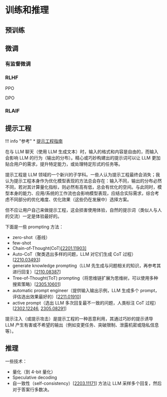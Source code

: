 # 训练和推理

## 预训练

## 微调

### 有监督微调

### RLHF

PPO

DPO

### RLAIF

## 提示工程

!!! info "参考"
    * [提示工程指南](https://www.promptingguide.ai)

在与 LLM 聊天（使用 LLM 生成文本）时，输入的格式和内容是自由的，而输入会影响 LLM 的行为（输出的分布）。精心或巧妙构建出的提示词可以让 LLM 更加贴合用户的需求，提升特定能力，或处理特定形式的任务等。

提示工程是 LLM 领域的一个新兴的子学科。一些人认为提示工程最终会消失；我认为提示工程本身作为优化模型表现的方法总会存在：输入不同，输出的分布必然不同，若对其计算量化指标，则必然有高有低，总会有优化的空间。与此同时，模型本身的能力、应用/系统的工作流也会影响模型表现，应结合实际需求，综合考虑不同部分的优化难度、优化效果（这些仍在发展中）选择方案。

但不应让用户自己来做提示工程，这会损害使用体验，自然的提示词（类似人与人的交流）一定是体验最好的。

下面是一些 prompting 方法：

* zero-shot（基线）
* few-shot
* Chain-of-Thought(CoT)[[2201.11903]](https://arxiv.org/abs/2201.11903)
* Auto-CoT（聚类选出多样的问题，LLM 对它们生成 CoT 过程）[[2210.03493](https://arxiv.org/abs/2210.03493)]
* generate knowledge prompting（LLM 先生成与问题相关的知识，再参考其进行回复）[[2110.08387](https://arxiv.org/abs/2110.08387)]
* Tree-of-Thought(ToT) prompting（将思维链扩展为思维树，可以使用多种搜索策略）[[2305.10601](https://arxiv.org/abs/2305.10601)]
* automatic prompt engineer（提供输入输出示例，LLM 生成多个 prompt，评估选出效果最好的）[[2211.01910](https://arxiv.org/abs/2211.01910)]
* active prompt（选出 LLM 多次回复最不一致的问题，人类标注 CoT 过程）[[2302.12246](https://arxiv.org/abs/2302.12246), [2305.08291](https://arxiv.org/abs/2305.08291)]

提示注入（或提示攻击）是提示工程的一种恶意利用，其通过巧妙的提示诱导 LLM 产生有害或不希望的输出（例如变更任务、突破限制、泄露机密或隐私信息等）。

## 推理

一些技术：

* 量化（到 4-bit 量化）
* Speculative decoding
* 自一致性（self-consistency）[[2203.11171]](https://arxiv.org/abs/2203.11171) 方法让 LLM 采样多个回复，然后对于答案行多数决。

